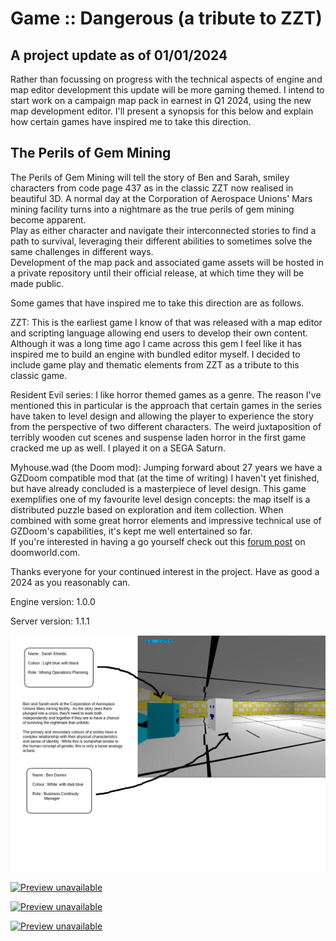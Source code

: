 # Game :: Dangerous (a tribute to ZZT)

## A project update as of 01/01/2024

Rather than focussing on progress with the technical aspects of engine and map editor development 
this update will be more gaming themed.  I intend to start work on a campaign map pack in earnest in 
Q1 2024, using the new map development editor.  I'll present a synopsis for this below and explain 
how certain games have inspired me to take this direction.

## The Perils of Gem Mining

The Perils of Gem Mining will tell the story of Ben and Sarah, smiley characters from code page 437 
as in the classic ZZT now realised in beautiful 3D.  A normal day at the Corporation of Aerospace 
Unions' Mars mining facility turns into a nightmare as the true perils of gem mining become apparent.  
Play as either character and navigate their interconnected stories to find a path to survival, 
leveraging their different abilities to sometimes solve the same challenges in different ways.  
Development of the map pack and associated game assets will be hosted in a private repository until 
their official release, at which time they will be made public.

Some games that have inspired me to take this direction are as follows.

ZZT: This is the earliest game I know of that was released with a map editor and scripting language 
allowing end users to develop their own content.  Although it was a long time ago I came across this 
gem I feel like it has inspired me to build an engine with bundled editor myself.  I decided to 
include game play and thematic elements from ZZT as a tribute to this classic game.

Resident Evil series: I like horror themed games as a genre.  The reason I've mentioned this in 
particular is the approach that certain games in the series have taken to level design and allowing 
the player to experience the story from the perspective of two different characters.  The weird 
juxtaposition of terribly wooden cut scenes and suspense laden horror in the first game cracked me 
up as well.  I played it on a SEGA Saturn.

Myhouse.wad (the Doom mod): Jumping forward about 27 years we have a GZDoom compatible mod that 
(at the time of writing) I haven't yet finished, but have already concluded is a masterpiece of 
level design.  This game exemplifies one of my favourite level design concepts: the map itself is a 
distributed puzzle based on exploration and item collection.  When combined with some great horror 
elements and impressive technical use of GZDoom's capabilities, it's kept me well entertained so far.  
If you're interested in having a go yourself check out this [forum post](https://www.doomworld.com/forum/topic/134292-myhousewad/) 
on doomworld.com.

Thanks everyone for your continued interest in the project.  Have as good a 2024 as you reasonably can.

Engine version: 1.0.0

Server version: 1.1.1

![Lore image 1: Ben and Sarah](https://github.com/Mushy-pea/The-Perils-of-Gem-Mining/blob/master/images/Ben_and_Sarah.png)

[![Preview unavailable](https://img.youtube.com/vi/wOSQ1cYoZXM/default.jpg)](https://youtu.be/wOSQ1cYoZXM)

[![Preview unavailable](https://img.youtube.com/vi/oHMakxQZjlk/default.jpg)](https://youtu.be/oHMakxQZjlk)

[![Preview unavailable](https://img.youtube.com/vi/4Y2er6WZ5qs/default.jpg)](https://youtu.be/4Y2er6WZ5qs)

